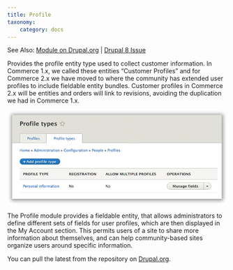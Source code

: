 ```yaml
---
title: Profile
taxonomy:
    category: docs
---
```


See Also: [Module on Drupal.org] | [Drupal 8 Issue]

Provides the profile entity type used to collect customer information.
In Commerce 1.x, we called these entities “Customer Profiles” and for
Commerce 2.x we have moved to where the community has extended user
profiles to include fieldable entity bundles. Customer profiles in
Commerce 2.x will be entities and orders will link to revisions,
avoiding the duplication we had in Commerce 1.x.

![Profile Landing Page](profile2-landing-page.png)

The Profile module provides a fieldable entity, that allows
administrators to define different sets of fields for user profiles,
which are then displayed in the My Account section. This permits users
of a site to share more information about themselves, and can help
community-based sites organize users around specific information.

You can pull the latest from the repository on [Drupal.org].

[Module on Drupal.org]: https://www.drupal.org/project/profile
[Drupal 8 Issue]: https://www.drupal.org/node/2598342
[Drupal.org]: https://www.drupal.org/project/profile
